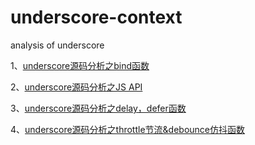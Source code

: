 
# underscore-context
analysis of underscore

1、[underscore源码分析之bind函数](https://github.com/jingegebuguai/underscore-context/issues/1)

2、[underscore源码分析之JS API](https://github.com/jingegebuguai/underscore-context/issues/2)

3、[underscore源码分析之delay，defer函数](https://github.com/jingegebuguai/underscore-context/issues/3)

4、[underscore源码分析之throttle节流&debounce仿抖函数](https://github.com/jingegebuguai/underscore-context/issues/4)
